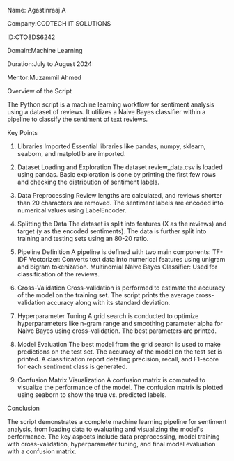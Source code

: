 Name: Agastinraaj A

Company:CODTECH IT SOLUTIONS

ID:CTO8DS6242

Domain:Machine Learning

Duration:July to August 2024

Mentor:Muzammil Ahmed

Overview of the Script

The Python script is a machine learning workflow for sentiment analysis using a dataset of reviews. It utilizes a Naive Bayes classifier within a pipeline to classify the sentiment of text reviews.

Key Points

1. Libraries Imported
Essential libraries like pandas, numpy, sklearn, seaborn, and matplotlib are imported.

2. Dataset Loading and Exploration
The dataset review_data.csv is loaded using pandas.
Basic exploration is done by printing the first few rows and checking the distribution of sentiment labels.

3. Data Preprocessing
Review lengths are calculated, and reviews shorter than 20 characters are removed.
The sentiment labels are encoded into numerical values using LabelEncoder.

4. Splitting the Data
The dataset is split into features (X as the reviews) and target (y as the encoded sentiments).
The data is further split into training and testing sets using an 80-20 ratio.

5. Pipeline Definition
A pipeline is defined with two main components:
TF-IDF Vectorizer: Converts text data into numerical features using unigram and bigram tokenization.
Multinomial Naive Bayes Classifier: Used for classification of the reviews.

6. Cross-Validation
Cross-validation is performed to estimate the accuracy of the model on the training set.
The script prints the average cross-validation accuracy along with its standard deviation.

7. Hyperparameter Tuning
A grid search is conducted to optimize hyperparameters like n-gram range and smoothing parameter alpha for Naive Bayes using cross-validation.
The best parameters are printed.

8. Model Evaluation
The best model from the grid search is used to make predictions on the test set.
The accuracy of the model on the test set is printed.
A classification report detailing precision, recall, and F1-score for each sentiment class is generated.

9. Confusion Matrix Visualization
A confusion matrix is computed to visualize the performance of the model.
The confusion matrix is plotted using seaborn to show the true vs. predicted labels.

Conclusion

The script demonstrates a complete machine learning pipeline for sentiment analysis, from loading data to evaluating and visualizing the model's performance. The key aspects include data preprocessing, model training with cross-validation, hyperparameter tuning, and final model evaluation with a confusion matrix.
